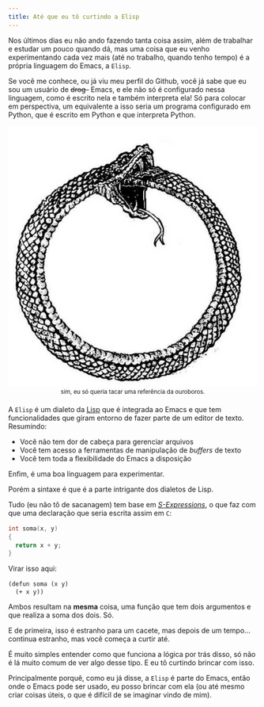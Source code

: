 ```yaml
---
title: Até que eu tô curtindo a Elisp
---
```

Nos últimos dias eu não ando fazendo tanta coisa assim, além de trabalhar e
estudar um pouco quando dá, mas uma coisa que eu venho experimentando cada vez
mais (até no trabalho, quando tenho tempo) é a própria linguagem do Emacs, a
<code>Elisp</code>.

Se você me conhece, ou já viu meu perfil do Github, você já sabe que eu sou um
usuário de <s>drog-</s> Emacs, e ele não só é configurado nessa linguagem, como
é escrito nela e também interpreta ela! Só para colocar em perspectiva, um
equivalente a isso seria um programa configurado em Python, que é escrito em
Python e que interpreta Python.

<img loading="lazy" src="/assets/img/blog/ouroboros.jpg">
<center><sup>sim, eu só queria tacar uma referência da ouroboros.</sup></center>

A <code>Elisp</code> é um dialeto da
<a href="https://pt.wikipedia.org/wiki/Lisp">Lisp</a> que é integrada ao Emacs
e que tem funcionalidades que giram entorno de fazer parte de um editor de
texto. Resumindo:
<ul>
<li>Você não tem dor de cabeça para gerenciar arquivos</li>
<li>Você tem acesso a ferramentas de manipulação de <i>buffers</i> de texto</li>
<li>Você tem toda a flexibilidade do Emacs a disposição</li>
</ul>

Enfim, é uma boa linguagem para experimentar.

Porém a sintaxe é que é a parte intrigante dos dialetos de Lisp.

Tudo (eu não tô de sacanagem) tem base em
<a href="https://en.wikipedia.org/wiki/S-expression"><i>S-Expressions</i></a>,
o que faz com que uma declaração que seria escrita assim em <code>C</code>:

```c
int soma(x, y)
{
  return x + y;
}
```

Virar isso aqui:
```elisp
(defun soma (x y)
  (+ x y))
```

Ambos resultam na <b>mesma</b> coisa, uma função que tem dois argumentos e que
realiza a soma dos dois. Só.

E de primeira, isso é estranho para um cacete, mas depois de um tempo...
continua estranho, mas você começa a curtir até.

É muito simples entender como que funciona a lógica por trás disso, só não é lá
muito comum de ver algo desse tipo. E eu tô curtindo brincar com isso.

Principalmente porquê, como eu já disse, a <code>Elisp</code> é parte do Emacs,
então onde o Emacs pode ser usado, eu posso brincar com ela (ou até mesmo criar
coisas úteis, o que é difícil de se imaginar vindo de mim).

